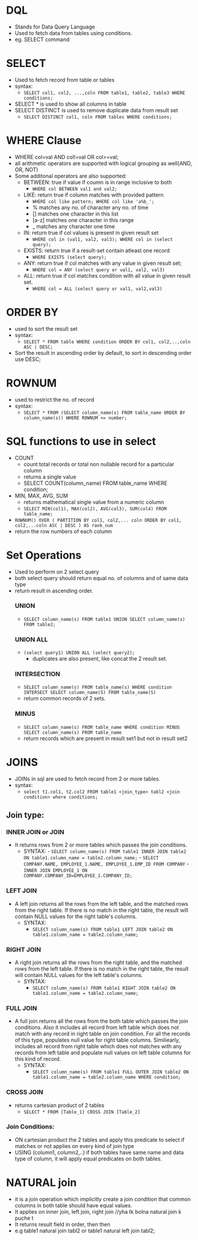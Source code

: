 # DQL 
- Stands for Data Query Language
- Used to fetch data from tables using conditions.
- eg. SELECT command
	
# SELECT 
- Used to fetch record from table or tables
- syntax:
	- `SELECT col1, col2, ...,coln FROM table1, table2, table3 WHERE conditions;`
- SELECT * is used to show all columns in table
- SELECT DISTINCT is used to remove duplicate data from result set
	- `SELECT DISTINCT col1, coln FROM tables WHERE conditions;`

# WHERE Clause 
- WHERE col=val AND col!=val OR col>=val;
- all arithmetic operators are supported with logical grouping as well(AND, OR, NOT)
- Some additonal operators are also supported:
	- BETWEEN: true if value if coumn is in range inclusive to both
		- `WHERE col BETWEEN val1 and val2;`
	- LIKE: return true if column matches with provided pattern
		- `WHERE col like pattern; WHERE col like 'a%b_';` 
		- % matches any no. of character any no. of time
		- [] matches one character in this list
		- [a-z] matches one character in this range
		- _ matches any character one time
	- IN: return true if col values is present in given result set
		- `WHERE col in (val1, val2, val3); WHERE col in (select query);`	
	- EXISTS: return true if a result-set contain atleast one record
		- `WHERE EXISTS (select query);`	
	- ANY: return true if col matches with any value in given result set;
		- `WHERE col = ANY (select query or val1, val2, val3)`
	- ALL: return true if col matches condition with all value in given result set.
		- `WHERE col = ALL (select query or val1, val2,val3)`	
# ORDER BY 
- used to sort the result set
- syntax:
	- `SELECT * FROM table WHERE condition ORDER BY col1, col2,..,coln ASC | DESC;`
- Sort the result in ascending order by default, to sort in descending order use DESC;

# ROWNUM
- used to restrict the no. of record
- syntax:
	- `SELECT * FROM (SELECT column_name(s) FROM table_name ORDER BY column_name(s)) WHERE ROWNUM <= number;`

# SQL functions to use in select
- COUNT
	- count total records or total non nullable record for a particular column
	- returns a single value
	- SELECT COUNT(column_name) FROM table_name WHERE condition;
- MIN, MAX, AVG, SUM
	- returns mathematical single value from a numeric column
	- `SELECT MIN(col1), MAX(col2), AVG(col3), SUM(col4) FROM table_name;`
- `ROWNUM() OVER ( PARTITION BY col1, col2,... coln ORDER BY col1, col2,...coln ASC | DESC ) AS rank_num` 
- return the row numbers of each column

# Set Operations
- Used to perform on 2 select query
- both select query should return equal no. of columns and of same data type
- return result in ascending order.
	### UNION
	- `SELECT column_name(s) FROM table1 UNION SELECT column_name(s) FROM table2;`
	### UNION ALL
	- `(select query1) UNION ALL (select query2);`
	  - duplicates are also present, like concat the 2 result set.
	### INTERSECTION
	- `SELECT column_name(s) FROM table_name(s) WHERE condition INTERSECT SELECT column_name(S) FROM table_name(S)`
    - return common records of 2 sets.
	### MINUS
	- `SELECT column_name(s) FROM table_name WHERE condition MINUS SELECT column_name(s) FROM table_name`
    - return records which are present in result set1 but not in result set2

# JOINS
- JOINs in sql are used to fetch record from 2 or more tables.
- syntax:
	- `select t1.col1, t2.col2 FROM table1 <join_type> tabl2 <join condition> where conditions;`
## Join type:
	
### INNER JOIN or JOIN
- It returns rows from 2 or more tables which passes the join conditions.
	- SYNTAX: 
	      - `SELECT column_name(s) FROM table1 INNER JOIN table2 ON table1.column_name = table2.column_name;`
		  - `SELECT COMPANY.NAME, EMPLOYEE_1.NAME, EMPLOYEE_1.EMP_ID FROM COMPANY` 
		  - `INNER JOIN EMPLOYEE_1 ON COMPANY.COMPANY_ID=EMPLOYEE_1.COMPANY_ID;`

### LEFT JOIN
- A left join returns all the rows from the left table, and the matched rows from the right table. If there is no match in 
			the right table, the result will contain NULL values for the right table's columns.
	- SYNTAX: 
	     - `SELECT column_name(s) FROM table1 LEFT JOIN table2 ON table1.column_name = table2.column_name;`
### RIGHT JOIN
- A right join returns all the rows from the right table, and the matched rows from the left table. If there is no match in 
			the right table, the result will contain NULL values for the left table's columns.
	- SYNTAX:
	   - `SELECT column_name(s) FROM table1 RIGHT JOIN table2 ON table1.column_name = table2.column_name;`
### FULL JOIN
- A full join returns all the rows from the both table which passes the join conditions. Also it includes all record
			from left table which does not match with any record in right table on join condition. For all the records of this
			type, populates null value for right table columns. Similiearly, includes all record from right table which does
			not matches with any records from left table and populate null values on left table columns for this kind of record.
	- SYNTAX: 
	  - `SELECT column_name(s) FROM table1 FULL OUTER JOIN table2 ON table1.column_name = table2.column_name WHERE condition;`

### CROSS JOIN
- returns cartesian product of 2 tables
	- `SELECT * FROM [Table_1] CROSS JOIN [Table_2]
`

### Join Conditions:
- ON <where clause predicates>
			cartesian product the 2 tables and apply this predicate to select if matches or not
			applies on every kind of join type
- USING (column1, column2,..)
			if both tables have same name and data type of column, it will apply equal predicates on both tables.
# NATURAL join
- it is a join operation which implicitly create a join condition that common columns in both table should have equal 
			values.
- It applies on inner join, left join, right join //yha tk bolna natural join k puche t 
- It returns result field in order, <common columns> then <left table remaining columns> then <rigt table remaining columns>
- e.g table1 natural join tabl2 or table1 natural left join tabl2;


